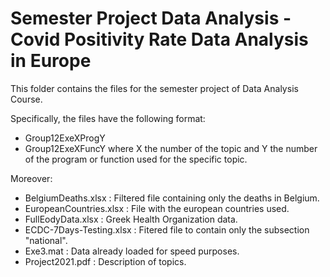 # Semester Project Data Analysis - Covid Positivity Rate Data Analysis in Europe
This folder contains the files for the semester project of Data Analysis Course.

Specifically, the files have the following format:
- Group12ExeXProgY
- Group12ExeXFuncY
where Χ the number of the topic and Υ the number of the program or function used for the 
specific topic.

Moreover:
- BelgiumDeaths.xlsx		: Filtered file containing only the deaths in Belgium.
- EuropeanCountries.xlsx	: File with the european countries used.
- FullEodyData.xlsx		: Greek Health Organization data.
- ECDC-7Days-Testing.xlsx	: Fitered file to contain only the subsection "national".
- Exe3.mat 			: Data already loaded for speed purposes.
- Project2021.pdf		: Description of topics.

